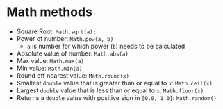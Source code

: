 # Math methods

- Square Root: `Math.sqrt(a);`
- Power of number: `Math.pow(a, b)` 
    - `a` is number for which power (`b`) needs to be calculated
- Absolute value of number: `Math.abs(a)`
- Max value: `Math.max(a)`
- Min value: `Math.min(a)`
- Round off nearest value: `Math.round(x)`
- Smallest `double` value that is greater than or equal to `x`: `Math.ceil(x)`
- Largest `double` value that is less than or equal to `x`: `Math.floor(x)`
- Returns a `double` value with positive sign in `[0.0, 1.0]`: `Math.random()`